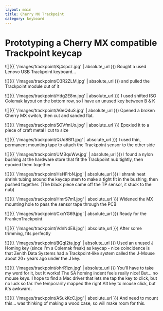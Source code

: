 ```yaml
---
layout: main
title: Cherry MX Trackpoint
category: keyboard
---
```


# Prototyping a Cherry MX compatible Trackpoint keycap



![]({{ '/images/trackpoint/Kj4spcz.jpg' | absolute_url }})
Bought a used Lenovo USB Trackpoint keyboard...

![]({{ '/images/trackpoint/O3R2ZLM.jpg' | absolute_url }})
and pulled the Trackpoint module out of it

![]({{ '/images/trackpoint/Hdg2E8m.jpg' | absolute_url }})
I used shifted ISO Colemak layout on the bottom row, so I have an unused key between B & K

![]({{ '/images/trackpoint/A6eQ4uS.jpg' | absolute_url }})
Opened a broken Cherry MX switch, then cut and sanded flat.

![]({{ '/images/trackpoint/SOVfmUo.jpg' | absolute_url }})
Epoxied it to a piece of craft metal I cut to size

![]({{ '/images/trackpoint/QUd8Bf1.jpg' | absolute_url }})
I used thin, permanent mounting tape to attach the Trackpoint sensor to the other side

![]({{ '/images/trackpoint/UMBquWw.jpg' | absolute_url }})
I found a  nylon bushing at the hardware store that fit the Trackpoint nub tightly, then epoxied them together

![]({{ '/images/trackpoint/HsHFrbN.jpg' | absolute_url }})
I shrank heat shrink tubing around the keycap stem to make a tight fit in the bushing, then pushed together.  (The black piece came off the TP sensor, it stuck to the nub)

![]({{ '/images/trackpoint/HmrS7m1.jpg' | absolute_url }})
Widened the MX mounting hole to pass the sensor tape through the PCB

![]({{ '/images/trackpoint/CxcYG69.jpg' | absolute_url }})
Ready for the FrankenTrackpoint

![]({{ '/images/trackpoint/VdnNdE8.jpg' | absolute_url }})
After some trimming, fits perfectly

![]({{ '/images/trackpoint/BQqI2ta.jpg' | absolute_url }})
Used an unused J Homing key (since I'm a Colemak freak) as keycap - nice coincidence is that Zenith Data Systems had a Trackpoint-like system called the J-Mouse about 20+ years ago under the J key.

![]({{ '/images/trackpoint/ohrR1zn.jpg' | absolute_url }})
You'll have to take my word for it, but It works!  The SA homing indent feels really nice!
But... no mouse keys.  I hope to find a Mac driver that lets me tap the key to click, but no luck so far.  I've temporarily mapped the right Alt key to mouse click, but it's awkward.

![]({{ '/images/trackpoint/ASukKcC.jpg' | absolute_url }})
And need to mount this... was thinking of making a wood case, so will make room for this.
